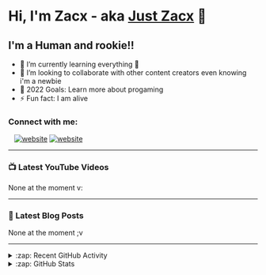 # Hi, I'm Zacx  - aka [Just Zacx][youtube] 👋 



## I'm a Human and rookie!!

- 🌱 I’m currently learning everything 🤣
- 👯 I’m looking to collaborate with other content creators even knowing i'm a newbie
- 🥅 2022 Goals: Learn more about progaming 
- ⚡ Fun fact: I am alive

### Connect with me:

&nbsp;&nbsp;
[![website](./img/youtube-light.svg)](https://www.youtube.com/channel/UCWYN0kFKK2yJPz1-S2NnmIA#gh-light-mode-only)
[![website](./img/youtube-dark.svg)](https://www.youtube.com/channel/UCWYN0kFKK2yJPz1-S2NnmIA#gh-dark-mode-only)



---

### 📺 Latest YouTube Videos

<!-- YOUTUBE:START -->
None at the moment v:
<!-- YOUTUBE:END -->



---

### 📕 Latest Blog Posts

<!-- BLOG-POST-LIST:START -->
None at the moment ;v
<!-- BLOG-POST-LIST:END -->


---

<details>
  <summary>:zap: Recent GitHub Activity</summary>
  
<!--START_SECTION:activity-->
1. ❌ Closed PR [#5](https://github.com/codeSTACKr/nft-landing-page/pull/5) in [codeSTACKr/nft-landing-page](https://github.com/codeSTACKr/nft-landing-page)
2. 💪 Opened PR [#1580](https://github.com/anuraghazra/github-readme-stats/pull/1580) in [anuraghazra/github-readme-stats](https://github.com/anuraghazra/github-readme-stats)
3. 🗣 Commented on [#1572](https://github.com/anuraghazra/github-readme-stats/issues/1572) in [anuraghazra/github-readme-stats](https://github.com/anuraghazra/github-readme-stats)
4. 🎉 Merged PR [#1](https://github.com/mongodb-developer/mongodb-ecommerce/pull/1) in [mongodb-developer/mongodb-ecommerce](https://github.com/mongodb-developer/mongodb-ecommerce)
5. 💪 Opened PR [#1](https://github.com/mongodb-developer/mongodb-ecommerce/pull/1) in [mongodb-developer/mongodb-ecommerce](https://github.com/mongodb-developer/mongodb-ecommerce)
<!--END_SECTION:activity-->

</details>

<details>
  <summary>:zap: GitHub Stats</summary>

  <img align="left" alt="codeSTACKr's GitHub Stats" src="https://github-readme-stats.vercel.app/api?username=codeSTACKr&show_icons=true&hide_border=false&title_color=ff652f&icon_color=FFE400&bg_color=09131B&text_color=ffffff&border_color=0c1a25" />

</details>

[youtube]: https://youtube.com/Just-Zacx
